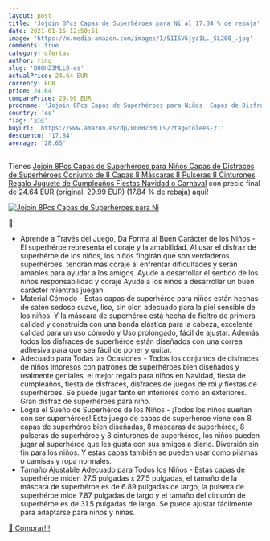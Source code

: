 ```yaml
---
layout: post
title: 'Jojoin 8Pcs Capas de Superhéroes para Ni al 17.84 % de rebaja'
date: 2021-01-15 12:50:51
image: 'https://m.media-amazon.com/images/I/51ISV6jyz1L._SL200_.jpg'
comments: true
category: ofertas
author: ring
slug: 'B08HZ3MLL9-es'
actualPrice: 24.64 EUR
currency: EUR
price: 24.64
comparePrice: 29.99 EUR
prodname: 'Jojoin 8Pcs Capas de Superhéroes para Niños  Capas de Disfraces de Superhéroes  Conjunto de 8 Capas  8 Máscaras  8 Pulseras  8 Cinturones  Regalo Juguete de Cumpleaños  Fiestas  Navidad o Carnaval'
country: 'es'
flag: '🇪🇸'
buyurl: 'https://www.amazon.es/dp/B08HZ3MLL9/?tag=tolees-21'
descuento: '17.84'
average: '28.65'
---
```


Tienes [Jojoin 8Pcs Capas de Superhéroes para Niños  Capas de Disfraces de Superhéroes  Conjunto de 8 Capas  8 Máscaras  8 Pulseras  8 Cinturones  Regalo Juguete de Cumpleaños  Fiestas  Navidad o Carnaval](https://www.amazon.es/dp/B08HZ3MLL9/?tag=tolees-21) con precio final de  24.64 EUR (original: 29.99 EUR) (17.84 %  de rebaja) aqui!

[![Jojoin 8Pcs Capas de Superhéroes para Ni](https://m.media-amazon.com/images/I/51ISV6jyz1L._SL200_.jpg)](https://www.amazon.es/dp/B08HZ3MLL9/?tag=tolees-21)

🔎:

- Aprende a Través del Juego, Da Forma al Buen Carácter de los Niños - El superhéroe representa el coraje y la amabilidad. Al usar el disfraz de superhéroe de los niños, los niños fingirán que son verdaderos superhéroes, tendrán más coraje al enfrentar dificultades y serán amables para ayudar a los amigos. Ayude a desarrollar el sentido de los niños responsabilidad y coraje Ayude a los niños a desarrollar un buen carácter mientras juegan.
- Material Cómodo - Estas capas de superhéroe para niños están hechas de satén sedoso suave, liso, sin olor, adecuado para la piel sensible de los niños. Y la máscara de superhéroe está hecha de fieltro de primera calidad y construida con una banda elástica para la cabeza, excelente calidad para un uso cómodo y Uso prolongado, fácil de ajustar. Además, todos los disfraces de superhéroe están diseñados con una correa adhesiva para que sea fácil de poner y quitar.
- Adecuado para Todas las Ocasiones - Todos los conjuntos de disfraces de niños impresos con patrones de superhéroes bien diseñados y realmente geniales, el mejor regalo para niños en Navidad, fiesta de cumpleaños, fiesta de disfraces, disfraces de juegos de rol y fiestas de superhéroes. Se puede jugar tanto en interiores como en exteriores. Gran disfraz de superhéroes para niño.
- Logra el Sueño de Superhéroe de los Niños - ¡Todos los niños sueñan con ser superhéroes! Este juego de capas de superhéroe viene con 8 capas de superhéroe bien diseñadas, 8 máscaras de superhéroe, 8 pulseras de superhéroe y 8 cinturones de superhéroe, los niños pueden jugar al superhéroe que les gusta con sus amigos a diario. Diversión sin fin para los niños. Y estas capas también se pueden usar como pijamas o camisas y ropa normales.
- Tamaño Ajustable Adecuado para Todos los Niños - Estas capas de superhéroe miden 27.5 pulgadas x 27.5 pulgadas, el tamaño de la máscara de superhéroe es de 6.89 pulgadas de largo, la pulsera de superhéroe mide 7.87 pulgadas de largo y el tamaño del cinturón de superhéroe es de 31.5 pulgadas de largo. Se puede ajustar fácilmente para adaptarse para niños y niñas.

[🛒 Comprar!!!](https://www.amazon.es/dp/B08HZ3MLL9/?tag=tolees-21)

